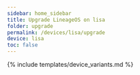 ```yaml
---
sidebar: home_sidebar
title: Upgrade LineageOS on lisa
folder: upgrade
permalink: /devices/lisa/upgrade
device: lisa
toc: false
---
```

{% include templates/device_variants.md %}
